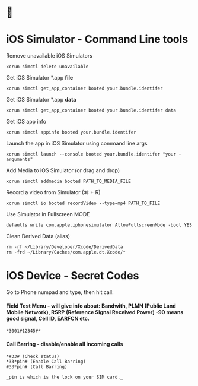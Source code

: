 #  
# iOS Simulator - Command Line tools

Remove unavailable iOS Simulators

```
xcrun simctl delete unavailable
```

Get iOS Simulator *.app **file** 

```
xcrun simctl get_app_container booted your.bundle.identifer
```
Get iOS Simulator *.app **data**
```
xcrun simctl get_app_container booted your.bundle.identifer data
```

Get iOS app info 

```
xcrun simctl appinfo booted your.bundle.identifer
```

Launch the app in iOS Simulator using command line args

```
xcrun simctl launch --console booted your.bundle.identifer "your -arguments"
```

Add Media to iOS Simulator (or drag and drop)

```
xcrun simctl addmedia booted PATH_TO_MEDIA_FILE
```

Record a video from Simulator (⌘ + R)

```
xcrun simctl io booted recordVideo --type=mp4 PATH_TO_FILE
```
Use Simulator in Fullscreen MODE

```
defaults write com.apple.iphonesimulator AllowFullscreenMode -bool YES
```

Clean Derived Data (alias)

```
rm -rf ~/Library/Developer/Xcode/DerivedData
rm -frd ~/Library/Caches/com.apple.dt.Xcode/*
```

# iOS Device - Secret Codes

Go to Phone numpad and type, then hit call:


#### Field Test Menu - will give info about: Bandwith, PLMN (Public Land Mobile Network), RSRP (Reference Signal Received Power) -90 means good signal, Cell ID, EARFCN etc.
```
*3001#12345#* 
```

#### Call Barring - disable/enable all incoming calls 

```
*#33# (Check status) 
*33*pin# (Enable Call Barring)
#33*pin# (Call Barring)

_pin is which is the lock on your SIM card._
```
